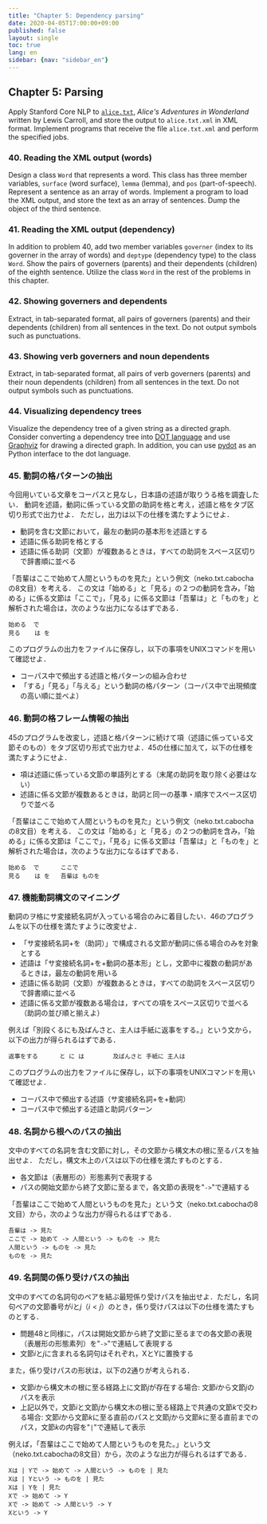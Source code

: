```yaml
---
title: "Chapter 5: Dependency parsing"
date: 2020-04-05T17:00:00+09:00
published: false
layout: single
toc: true
lang: en
sidebar: {nav: "sidebar_en"}
---
```


## Chapter 5: Parsing

Apply Stanford Core NLP to [`alice.txt`](alice.txt), *Alice's Adventures in Wonderland* written by Lewis Carroll, and store the output to `alice.txt.xml` in XML format.
Implement programs that receive the file `alice.txt.xml` and perform the specified jobs.

### 40. Reading the XML output (words)

Design a class `Word` that represents a word. This class has three member variables, `surface` (word surface), `lemma` (lemma), and `pos` (part-of-speech). Represent a sentence as an array of words. Implement a program to load the XML output, and store the text as an array of sentences. Dump the object of the third sentence.

### 41. Reading the XML output (dependency)

In addition to problem 40, add two member variables `governer` (index to its governer in the array of words) and `deptype` (dependency type) to the class `Word`.
Show the pairs of governers (parents) and their dependents (children) of the eighth sentence. Utilize the class `Word` in the rest of the problems in this chapter.

### 42. Showing governers and dependents

Extract, in tab-separated format, all pairs of governers (parents) and their dependents (children) from all sentences in the text. Do not output symbols such as punctuations.

### 43. Showing verb governers and noun dependents

Extract, in tab-separated format, all pairs of verb governers (parents) and their noun dependents (children) from all sentences in the text. Do not output symbols such as punctuations.

### 44. Visualizing dependency trees

Visualize the dependency tree of a given string as a directed graph. Consider converting a dependency tree into [DOT language](http://ja.wikipedia.org/wiki/DOT%E8%A8%80%E8%AA%9E) and use [Graphviz](http://www.graphviz.org/) for drawing a directed graph. In addition, you can use [pydot](https://code.google.com/p/pydot/) as an Python interface to the dot language.

### 45. 動詞の格パターンの抽出
今回用いている文章をコーパスと見なし，日本語の述語が取りうる格を調査したい．
動詞を述語，動詞に係っている文節の助詞を格と考え，述語と格をタブ区切り形式で出力せよ．
ただし，出力は以下の仕様を満たすようにせよ．

+ 動詞を含む文節において，最左の動詞の基本形を述語とする
+ 述語に係る助詞を格とする
+ 述語に係る助詞（文節）が複数あるときは，すべての助詞をスペース区切りで辞書順に並べる

「吾輩はここで始めて人間というものを見た」という例文（neko.txt.cabochaの8文目）を考える．
この文は「始める」と「見る」の２つの動詞を含み，「始める」に係る文節は「ここで」，「見る」に係る文節は「吾輩は」と「ものを」と解析された場合は，次のような出力になるはずである．

```
始める  で
見る    は を
```

このプログラムの出力をファイルに保存し，以下の事項をUNIXコマンドを用いて確認せよ．

+ コーパス中で頻出する述語と格パターンの組み合わせ
+ 「する」「見る」「与える」という動詞の格パターン（コーパス中で出現頻度の高い順に並べよ）

### 46. 動詞の格フレーム情報の抽出
45のプログラムを改変し，述語と格パターンに続けて項（述語に係っている文節そのもの）をタブ区切り形式で出力せよ．45の仕様に加えて，以下の仕様を満たすようにせよ．

+ 項は述語に係っている文節の単語列とする（末尾の助詞を取り除く必要はない）
+ 述語に係る文節が複数あるときは，助詞と同一の基準・順序でスペース区切りで並べる

「吾輩はここで始めて人間というものを見た」という例文（neko.txt.cabochaの8文目）を考える．
この文は「始める」と「見る」の２つの動詞を含み，「始める」に係る文節は「ここで」，「見る」に係る文節は「吾輩は」と「ものを」と解析された場合は，次のような出力になるはずである．

```
始める  で      ここで
見る    は を   吾輩は ものを
```

### 47. 機能動詞構文のマイニング
動詞のヲ格にサ変接続名詞が入っている場合のみに着目したい．46のプログラムを以下の仕様を満たすように改変せよ．

+ 「サ変接続名詞+を（助詞）」で構成される文節が動詞に係る場合のみを対象とする
+ 述語は「サ変接続名詞+を+動詞の基本形」とし，文節中に複数の動詞があるときは，最左の動詞を用いる
+ 述語に係る助詞（文節）が複数あるときは，すべての助詞をスペース区切りで辞書順に並べる
+ 述語に係る文節が複数ある場合は，すべての項をスペース区切りで並べる（助詞の並び順と揃えよ）

例えば「別段くるにも及ばんさと、主人は手紙に返事をする。」という文から，以下の出力が得られるはずである．

```
返事をする      と に は        及ばんさと 手紙に 主人は
```

このプログラムの出力をファイルに保存し，以下の事項をUNIXコマンドを用いて確認せよ．

+ コーパス中で頻出する述語（サ変接続名詞+を+動詞）
+ コーパス中で頻出する述語と助詞パターン

### 48. 名詞から根へのパスの抽出
文中のすべての名詞を含む文節に対し，その文節から構文木の根に至るパスを抽出せよ．
ただし，構文木上のパスは以下の仕様を満たすものとする．

+ 各文節は（表層形の）形態素列で表現する
+ パスの開始文節から終了文節に至るまで，各文節の表現を"` -> `"で連結する

「吾輩はここで始めて人間というものを見た」という文（neko.txt.cabochaの8文目）から，次のような出力が得られるはずである．

```
吾輩は -> 見た
ここで -> 始めて -> 人間という -> ものを -> 見た
人間という -> ものを -> 見た
ものを -> 見た
```

### 49. 名詞間の係り受けパスの抽出
文中のすべての名詞句のペアを結ぶ最短係り受けパスを抽出せよ．ただし，名詞句ペアの文節番号が$i$と$j$（$i < j$）のとき，係り受けパスは以下の仕様を満たすものとする．

+ 問題48と同様に，パスは開始文節から終了文節に至るまでの各文節の表現（表層形の形態素列）を"` -> `"で連結して表現する
+ 文節$i$と$j$に含まれる名詞句はそれぞれ，XとYに置換する

また，係り受けパスの形状は，以下の2通りが考えられる．

+ 文節$i$から構文木の根に至る経路上に文節$j$が存在する場合: 文節$i$から文節$j$のパスを表示
+ 上記以外で，文節$i$と文節$j$から構文木の根に至る経路上で共通の文節$k$で交わる場合: 文節$i$から文節$k$に至る直前のパスと文節$j$から文節$k$に至る直前までのパス，文節$k$の内容を"` | `"で連結して表示

例えば，「吾輩はここで始めて人間というものを見た。」という文（neko.txt.cabochaの8文目）から，次のような出力が得られるはずである．

```
Xは | Yで -> 始めて -> 人間という -> ものを | 見た
Xは | Yという -> ものを | 見た
Xは | Yを | 見た
Xで -> 始めて -> Y
Xで -> 始めて -> 人間という -> Y
Xという -> Y
```
